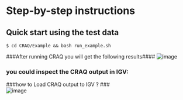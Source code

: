 # Step-by-step instructions  
## Quick start using the test data
```
$ cd CRAQ/Example && bash run_example.sh
```
###After running CRAQ you will get the following results#### 
![image](https://github.com/JiaoLaboratory/CRAQ/assets/65637958/c72f5d5d-6982-4bbd-9d42-d39d0115cf47)


### you could inspect the CRAQ output in IGV: 
###how to Load CRAQ output to IGV ? ###  
![image](https://github.com/JiaoLaboratory/CRAQ/assets/65637958/04bc8e8b-3b4e-4306-b1d2-6300982386c4)

